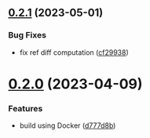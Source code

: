 ## [0.2.1](https://github.com/vtavernier/gitr-backup/compare/v0.2.0...v0.2.1) (2023-05-01)


### Bug Fixes

* fix ref diff computation ([cf29938](https://github.com/vtavernier/gitr-backup/commit/cf2993843cb19e0b9aca42d5d01a5ed83cb51da4))

# [0.2.0](https://github.com/vtavernier/gitr-backup/compare/v0.1.0...v0.2.0) (2023-04-09)


### Features

* build using Docker ([d777d8b](https://github.com/vtavernier/gitr-backup/commit/d777d8bed330f17cbd11fa270240c3b05b537109))
